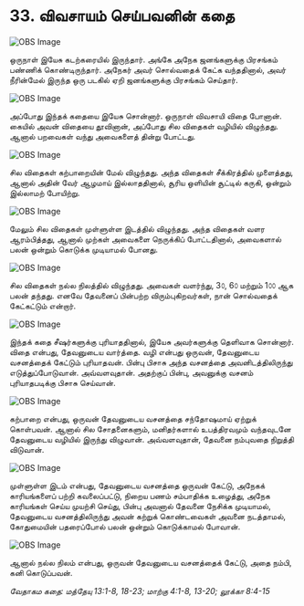 # 33. விவசாயம் செய்பவனின் கதை

![OBS Image](https://cdn.door43.org/obs/jpg/360px/obs-en-33-01.jpg)

ஒருநாள் இயேசு கடற்கரையில் இருந்தார். அங்கே அநேக ஜனங்களுக்கு பிரசங்கம் பண்ணிக் கொண்டிருந்தார். அநேகர் அவர் சொல்வதைக் கேட்க வந்ததினால், அவர் நீரின்மேல் இருந்த ஒரு படகில் ஏறி ஜனங்களுக்கு பிரசங்கம் செய்தார்.

![OBS Image](https://cdn.door43.org/obs/jpg/360px/obs-en-33-02.jpg)

அப்போது இந்தக் கதையை இயேசு சொன்னார். ஒருநாள் விவசாயி விதை போனான். கையில் அவன் விதையை தூவினான், அப்போது சில விதைகள் வழியில் விழுந்தது. ஆனால் பறவைகள் வந்து அவைகளைத் தின்று போட்டது.

![OBS Image](https://cdn.door43.org/obs/jpg/360px/obs-en-33-03.jpg)

சில விதைகள் கற்பாறையின் மேல் விழுந்தது. அந்த விதைகள் சீக்கிரத்தில் முளைத்தது, ஆனால் அதின் வேர் ஆழமாய் இல்லாததினால், சூரிய ஒளியின் சூட்டில் கருகி, ஒன்றும் இல்லாமற் போயிற்று.

![OBS Image](https://cdn.door43.org/obs/jpg/360px/obs-en-33-04.jpg)

மேலும் சில விதைகள் முள்ளுள்ள இடத்தில் விழுந்தது. அந்த விதைகள் வளர ஆரம்பித்தது, ஆனால் முற்கள் அவைகளை நெருக்கிப் போட்டதினால், அவைகளால் பலன் ஒன்றும் கொடுக்க முடியாமல் போனது. 

![OBS Image](https://cdn.door43.org/obs/jpg/360px/obs-en-33-05.jpg)

சில விதைகள் நல்ல நிலத்தில் விழுந்தது. அவைகள் வளர்ந்து, 3௦, 6௦ மற்றும் 1௦௦ ஆக பலன் தந்தது. எனவே தேவனைப் பின்பற்ற விரும்புகிறவர்கள், நான் சொல்வதைக் கேட்கட்டும் என்றார். 

![OBS Image](https://cdn.door43.org/obs/jpg/360px/obs-en-33-06.jpg)

இந்தக் கதை சீஷர்களுக்கு புரியாததினால், இயேசு அவர்களுக்கு தெளிவாக சொன்னார். விதை என்பது, தேவனுடைய வார்த்தை. வழி என்பது ஒருவன், தேவனுடைய வசனத்தைக் கேட்டும் புரியாதவன். பின்பு பிசாசு அந்த வசனத்தை அவனிடத்திலிருந்து எடுத்துப்போடுவான். அவ்வளவுதான். அதற்குப் பின்பு, அவனுக்கு வசனம் புரியாதபடிக்கு பிசாசு செய்வான். 

![OBS Image](https://cdn.door43.org/obs/jpg/360px/obs-en-33-07.jpg)

கற்பாறை என்பது, ஒருவன் தேவனுடைய வசனத்தை சந்தோஷமாய் ஏற்றுக் கொள்பவன். ஆனால் சில சோதனைகளும், மனிதர்களால் உபத்திரவமும் வந்தவுடனே தேவனுடைய வழியில் இருந்து விழுவான். அவ்வளவுதான், தேவனை நம்புவதை நிறுத்தி விடுவான்.

![OBS Image](https://cdn.door43.org/obs/jpg/360px/obs-en-33-08.jpg)

முள்ளுள்ள இடம் என்பது, தேவனுடைய வசனத்தை ஒருவன் கேட்டு, அநேகக் காரியங்களைப் பற்றி கவலைப்பட்டு, நிறைய பணம் சம்பாதிக்க உழைத்து, அநேக காரியங்கள் செய்ய முயற்சி செய்து, பின்பு அவனால் தேவனை நேசிக்க முடியாமல், தேவனுடைய வசனத்திலிருந்து அவன் கற்றுக் கொண்டவைகள் அவனை நடத்தாமல், கோதுமையின் பதரைப்போல் பலன் ஒன்றும் கொடுக்காமல் போவான்.

![OBS Image](https://cdn.door43.org/obs/jpg/360px/obs-en-33-09.jpg)

ஆனால் நல்ல நிலம் என்பது, ஒருவன் தேவனுடைய வசனத்தைக் கேட்டு, அதை நம்பி, கனி கொடுப்பவன்.

_வேதாகம கதை: மத்தேயு 13:1-8, 18-23; மாற்கு 4:1-8, 13-20; லூக்கா 8:4-15_


